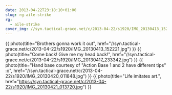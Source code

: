 ```yaml
---
date: 2013-04-22T23:18:10+01:00
slug: rg-aile-strike
rg:
  - aile-strike
cover_img: //syn.tactical-grace.net/c/2013-04-22/s1920/IMG_20130413_152221.jpg
---
```

{{ photo(title="Brothers gonna work it out", href="//syn.tactical-grace.net/c/2013-04-22/s1920/IMG_20130413_152221.jpg") }}
{{ photo(title="Come back! Give me my head back!", href="//syn.tactical-grace.net/c/2013-04-22/s1920/IMG_20130417_233342.jpg") }}
{{ photo(title="Hand base courtesy of &quot;Action Base 1 and 2 have different tips&quot; :o", href="//syn.tactical-grace.net/c/2013-04-22/s1920/IMG_20130420_011848.jpg") }}
{{ photo(title="Life imitates art.", href="https://syn.tactical-grace.net/c/2013-04-22/s1920/IMG_20130421_013720.jpg") }}
